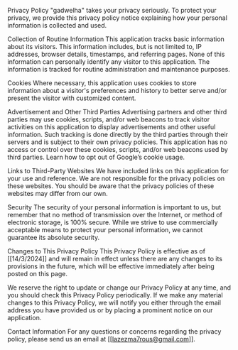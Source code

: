 Privacy Policy
"gadwelha" takes your privacy seriously. To protect your privacy, we provide this privacy policy notice explaining how your personal information is collected and used.

Collection of Routine Information
This application tracks basic information about its visitors. This information includes, but is not limited to, IP addresses, browser details, timestamps, and referring pages. None of this information can personally identify any visitor to this application. The information is tracked for routine administration and maintenance purposes.

Cookies
Where necessary, this application uses cookies to store information about a visitor's preferences and history to better serve and/or present the visitor with customized content.

Advertisement and Other Third Parties
Advertising partners and other third parties may use cookies, scripts, and/or web beacons to track visitor activities on this application to display advertisements and other useful information. Such tracking is done directly by the third parties through their servers and is subject to their own privacy policies. This application has no access or control over these cookies, scripts, and/or web beacons used by third parties. Learn how to opt out of Google’s cookie usage.

Links to Third-Party Websites
We have included links on this application for your use and reference. We are not responsible for the privacy policies on these websites. You should be aware that the privacy policies of these websites may differ from our own.

Security
The security of your personal information is important to us, but remember that no method of transmission over the Internet, or method of electronic storage, is 100% secure. While we strive to use commercially acceptable means to protect your personal information, we cannot guarantee its absolute security.

Changes to This Privacy Policy
This Privacy Policy is effective as of [[14/3/2024]] and will remain in effect unless there are any changes to its provisions in the future, which will be effective immediately after being posted on this page.

We reserve the right to update or change our Privacy Policy at any time, and you should check this Privacy Policy periodically. If we make any material changes to this Privacy Policy, we will notify you either through the email address you have provided us or by placing a prominent notice on our application.

Contact Information
For any questions or concerns regarding the privacy policy, please send us an email at [[lazezma7rous@gmail.com]].
